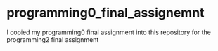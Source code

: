 # programming0_final_assignemnt
I copied my programming0 final assignment into this repository for the programming2 final assignment
